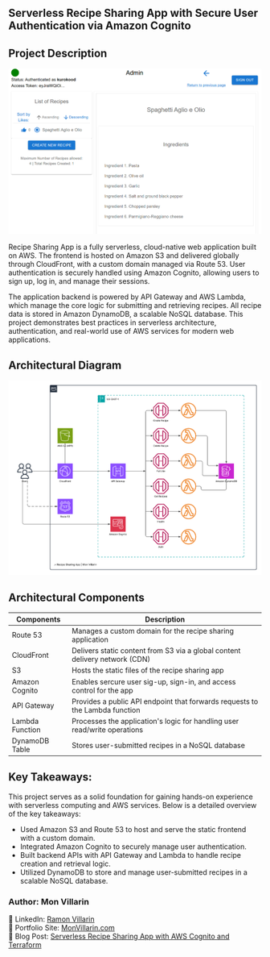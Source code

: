 ## Serverless Recipe Sharing App with Secure User Authentication via Amazon Cognito

## Project Description
![](https://github.com/kurokood/recipe_sharing_app/blob/master/app-frontend.png)

Recipe Sharing App is a fully serverless, cloud-native web application built on AWS. The frontend is hosted on Amazon S3 and delivered globally through CloudFront, with a custom domain managed via Route 53. User authentication is securely handled using Amazon Cognito, allowing users to sign up, log in, and manage their sessions.

The application backend is powered by API Gateway and AWS Lambda, which manage the core logic for submitting and retrieving recipes. All recipe data is stored in Amazon DynamoDB, a scalable NoSQL database. This project demonstrates best practices in serverless architecture, authentication, and real-world use of AWS services for modern web applications.

## Architectural Diagram

![](https://github.com/kurokood/recipe_sharing_app/blob/master/recipe-sharing-app.png)

## Architectural Components
| Components           | Description                                                                 |
|------------------|-----------------------------------------------------------------------------|
| Route 53         | Manages a custom domain for the recipe sharing application                 |
| CloudFront       | Delivers static content from S3 via a global content delivery network (CDN) |
| S3               | Hosts the static files of the recipe sharing app                           |
| Amazon Cognito   | Enables sercure user sig-up, sign-in, and access control for the app        |
| API Gateway      | Provides a public API endpoint that forwards requests to the Lambda function |
| Lambda Function  | Processes the application's logic for handling user read/write operations  |
| DynamoDB Table   | Stores user-submitted recipes in a NoSQL database                          |

## Key Takeaways:
This project serves as a solid foundation for gaining hands-on experience with serverless computing and AWS services. Below is a detailed overview of the key takeaways:
- Used Amazon S3 and Route 53 to host and serve the static frontend with a custom domain.
- Integrated Amazon Cognito to securely manage user authentication.
- Built backend APIs with API Gateway and Lambda to handle recipe creation and retrieval logic.
- Utilized DynamoDB to store and manage user-submitted recipes in a scalable NoSQL database.

###  Author: Mon Villarin
 📌 LinkedIn: [Ramon Villarin](https://www.linkedin.com/in/ramon-villarin/)  
 📌 Portfolio Site: [MonVillarin.com](https://monvillarin.com)  
 📌 Blog Post: [Serverless Recipe Sharing App with AWS Cognito and Terraform](https://blog.monvillarin.com/serverless-recipe-sharing-app-with-aws-cognito-and-terraform)
